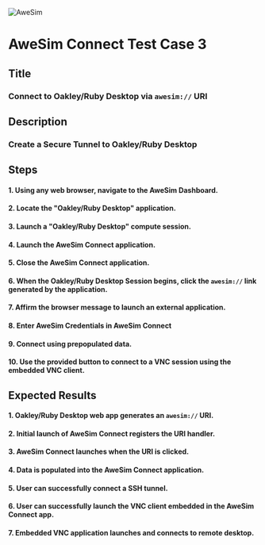 ![AweSim]('../img/awesim-small.png')

# AweSim Connect Test Case 3

## Title

### Connect to Oakley/Ruby Desktop via `awesim://` URI

## Description

### Create a Secure Tunnel to Oakley/Ruby Desktop

## Steps

#### 1. Using any web browser, navigate to the AweSim Dashboard.
#### 2. Locate the "Oakley/Ruby Desktop" application.
#### 3. Launch a "Oakley/Ruby Desktop" compute session.
#### 4. Launch the AweSim Connect application.
#### 5. Close the AweSim Connect application.
#### 6. When the Oakley/Ruby Desktop Session begins, click the `awesim://` link generated by the application.
#### 7. Affirm the browser message to launch an external application.
#### 8. Enter AweSim Credentials in AweSim Connect
#### 9. Connect using prepopulated data.
#### 10. Use the provided button to connect to a VNC session using the embedded VNC client.

## Expected Results

#### 1. Oakley/Ruby Desktop web app generates an `awesim://` URI.
#### 2. Initial launch of AweSim Connect registers the URI handler.
#### 3. AweSim Connect launches when the URI is clicked.
#### 4. Data is populated into the AweSim Connect application.
#### 5. User can successfully connect a SSH tunnel.
#### 6. User can successfully launch the VNC client embedded in the AweSim Connect app.
#### 7. Embedded VNC application launches and connects to remote desktop.